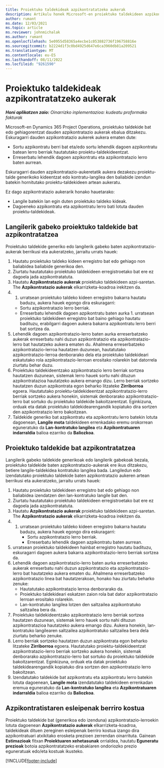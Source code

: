 ```yaml
---
title: Proiektuko taldekideak azpikontratatzeko aukerak
description: Artikulu honek Microsoft-en proiektuko taldekideen azpikontratazio aukerak azaltzen ditu Dynamics 365 Project Operations.
author: rumant
ms.date: 12/03/2021
ms.topic: article
ms.reviewer: johnmichalak
ms.author: rumant
ms.openlocfilehash: 5e0955d58365a4ecbe1c053882736f196758816e
ms.sourcegitcommit: b2224d1f3c0bd4925d647e6ca3960db81a209521
ms.translationtype: MT
ms.contentlocale: eu-ES
ms.lasthandoff: 08/11/2022
ms.locfileid: "9261590"
---
```

# <a name="subcontracting-options-for-project-team-members"></a>Proiektuko taldekideak azpikontratatzeko aukerak

_**Honi aplikatzen zaio:** Oinarrizko inplementazioa: kudeatu proformako fakturak_

Microsoft-en Dynamics 365 Project Operations, proiektuko taldekide bat edo gehiagorentzat dauden azpikontratazio aukerak ebalua ditzakezu. Eskuragarri dauden azpikontratazio aukerek aukera ematen dute:

- Sortu azpikontratu berri bat eta/edo sortu lehendik dagoen azpikontratu batean lerro berriak hautatutako proiektu-taldekideentzat. 
- Erreserbatu lehendik dagoen azpikontratu eta azpikontratazio lerro baten aurrean. 

Eskuragarri dauden azpikontratazio-aukeretatik aukera dezakezu proiektu-talde generikoko kideentzat edo kontratu-langilea den baliabide izendun batekin hornitutako proiektu-taldekideen artean aukeratu. 

Ez dago azpikontratazio aukerarik honako hauetarako:

- Langile batekin lan egin duten proiektuko taldeko kideak. 
- Dagoeneko azpikontratu eta azpikontratu lerro bati lotuta dauden proiektu-taldekideak. 

## <a name="subcontracting-an-unstaffed-project-team-member"></a>Langilerik gabeko proiektuko taldekide bat azpikontratatzea

Proiektuko taldekide generiko edo langilerik gabeko baten azpikontratazio-aukerak berrikusi eta aukeratzeko, jarraitu urrats hauek:

1. Hautatu proiektuko taldeko kideen erregistro bat edo gehiago non baliabidea baliabide generikoa den.
2. Ziurtatu hautatutako proiektuko taldekideen erregistroetako bat ere ez dagoela jada azpikontratatuta. 
3. Hautatu **Azpikontratazio aukerak** proiektuko taldekideen azpi-saretan. The **Azpikontratazio aukerak** elkarrizketa-koadroa irekitzen da. 
4. 1. urratsean proiektuko taldeko kideen erregistro bakarra hautatu baduzu, aukera hauek egongo dira eskuragarri:
    - Sortu azpikontratazio lerro berriak. 
    - Erreserbatu lehendik dagoen azpikontratu baten aurka 1. urratsean proiektuko taldekideen erregistro bat baino gehiago hautatu badituzu, erabilgarri dagoen aukera bakarra azpikontratu lerro berri bat sortzea da.
5. Lehendik dagoen azpikontratazio-lerro baten aurka erreserbatzeko aukerak erreserbatu nahi duzun azpikontratazio eta azpikontratazio-lerro bat hautatzeko aukera ematen du. Ahalmena erreserbatzeko azpikontratazio-lerroa hautatzen duzunean, hautatutako azpikontratazio-lerroa denborarako dela eta proiektuko taldekideari eskatutako rola azpikontratazio-lerroan erositako rolarekin bat datorrela ziurtatu behar duzu.
6. Proiektuko taldekideentzako azpikontratazio lerro berriak sortzea hautatzen duzunean, sistemak lerro hauek sortu nahi dituzun azpikontratazioa hautatzeko aukera emango dizu. Lerro berriak sortzeko hautatzen duzun azpikontrata egon beharko litzateke **Zirriborroa** egoera. Hautatutako proiektu-taldekideentzat azpikontratazio-lerro berriak sortzeko aukera honekin, sistemak denborarako azpikontratazio-lerro bat sortuko du proiektuko taldekide bakoitzarentzat. Eginkizuna, orduak eta datak proiektuko taldekidearengandik kopiatuko dira sortzen den azpikontratazio lerro bakoitzean. 
7. Taldekide generiko bat azpikontratu eta azpikontratu lerro batekin lotuta dagoenean, **Langile mota** taldekideen errenkadako eremu orokorrean eguneratuko da **Lan-kontratuko langilea** eta **Azpikontratuaren indarraldia** balioa ezarriko da **Baliozkoa**.

## <a name="subcontracting-a-staffed-project-team-member"></a>Proiektuko taldekide bat azpikontratatzea

Langilerik gabeko taldekide generikoak edo langilerik gabekoak bezala, proiektuko taldekide baten azpikontratazio-aukerak ere ikus ditzakezu, betiere langile-taldekidea kontratuko langilea bada. Langiledun edo izendatutako proiektuko taldekide baten azpikontratazio aukeren artean berrikusi eta aukeratzeko, jarraitu urrats hauek:

1. Hautatu proiektuko taldekideen erregistro bat edo gehiago non baliabidea izendatzen den lan-kontratuko langile bat den.
2. Ziurtatu hautatutako proiektuko taldekideen erregistroetako bat ere ez dagoela jada azpikontratatuta. 
3. Hautatu **Azpikontratazio aukerak** proiektuko taldekideen azpi-saretan. The **Azpikontratazio aukerak** elkarrizketa-koadroa irekitzen da. 
4. 1. urratsean proiektuko taldeko kideen erregistro bakarra hautatu baduzu, aukera hauek egongo dira eskuragarri:
      - Sortu azpikontratazio lerro berriak.
      - Erreserbatu lehendik dagoen azpikontratu baten aurrean.
  1. urratsean proiektuko taldekideen hainbat erregistro hautatu badituzu, eskuragarri dagoen aukera bakarra azpikontratazio-lerro berriak sortzea da.
5. Lehendik dagoen azpikontratazio-lerro baten aurka erreserbatzeko aukerak erreserbatu nahi duzun azpikontratazio eta azpikontratazio-lerro bat hautatzeko aukera ematen du. Ahalmena erreserbatzeko azpikontratazio linea bat hautatzerakoan, honako hau ziurtatu beharko zenuke:
      - Hautatutako azpikontratazio lerroa denborarako da. 
      - Proiektuko taldekideari eskatzen zaion rola bat dator azpikontratazio lerroan erositako rolarekin. 
      - Lan-kontratuko langilea lotzen den saltzailea azpikontratuko saltzailea bera da.
6. Proiektuko taldekideentzako azpikontratazio lerro berriak sortzea hautatzen duzunean, sistemak lerro hauek sortu nahi dituzun azpikontratazioa hautatzeko aukera emango dizu. Aukera honekin, lan-kontratuko langilearen saltzailea azpikontratuko saltzailea bera dela ziurtatu beharko zenuke. 
7. Lerro berriak sortzeko hautatzen duzun azpikontrata egon beharko litzateke **Zirriborroa** egoera. Hautatutako proiektu-taldekideentzat azpikontratazio-lerro berriak sortzeko aukera honekin, sistemak denborarako azpikontratazio-lerro bat sortuko du proiektuko taldekide bakoitzarentzat. Eginkizuna, orduak eta datak proiektuko taldekidearengandik kopiatuko dira sortzen den azpikontratazio lerro bakoitzean.  
8. Izendatutako taldekide bat azpikontratu eta azpikontratu lerro batekin lotuta dagoenean, **Langile mota** izendatutako taldekideen errenkadan eremua eguneratuko da **Lan-kontratuko langilea** eta **Azpikontratuaren indarraldia** balioa ezarriko da **Baliozkoa**.

## <a name="re-costing-subcontractor-assignments"></a>Azpikontratistaren esleipenak berriro kostua

Proiektuko taldekide bat (generikoa edo izenduna) azpikontratazio-lerroekin lotuta dagoenean **Azpikontratazio aukerak** elkarrizketa-koadroa, taldekideak dituen zereginen esleipenak berriro kostua izango dira azpikontratuari atxikitako erosketa prezioen zerrendan oinarrituta. Gainean **Estimazioak** fitxan **Proiektuaren xehetasunak** orrialdea, hautatu **Eguneratu prezioak** botoia azpikontratatzeko erabakiaren ondoriozko prezio eguneratuak edo/eta kostuak ikusteko.

[!INCLUDE[footer-include](../../includes/footer-banner.md)]
